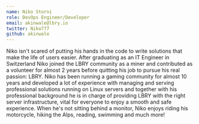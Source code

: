 ```yaml
---
name: Niko Storni
role: DevOps Engineer/Developer
email: akinwale@lbry.io
twitter: Niko777
github: akinwale
---
```

Niko isn't scared of putting his hands in the code to write solutions that make the life of users easier. After graduating as an IT Engineer in Switzerland Niko joined the LBRY community as a miner and contributed as a volunteer for almost 2 years before quitting his job to pursue his real passion: LBRY. Niko has been running a gaming community for almost 10 years and developed a lot of experience with managing and serving professional solutions running on Linux servers and together with his professional background he is in charge of providing LBRY with the right server infrastructure, vital for everyone to enjoy a smooth and safe experience. When he's not sitting behind a monitor, Niko enjoys riding his motorcycle, hiking the Alps, reading, swimming and much more!
